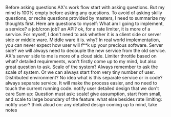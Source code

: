 Before asking questions
AX's work flow start with asking questions. But my mind is 100% empty before asking any questions. To avoid of asking skilly questions, or recite questions provided by masters, I need to summarize my thoughts first. Here are questions to myself: What am I going to implement, a service? a job/cron job? an API? ok, for a rate limiter, it is more of a service. For myself, I don't need to ask whether it is a client side or server side or middle ware. Middle ware it is. why? In real world implementation, you can never expect how user will f**k up your precious software. Server side? we will always need to decouple the new service from the old service. AX's server side to me is more of a cloud side. Limiter throttle based on what? detailed requirements, won't firstly come up to my mind, but also great question to ask. Scale of the system? Always remember to ask the scale of system. Or we can always start from very tiny number of user. Distributed environment? No idea what is this separate service or in code? always separate service. It will make the process easier, and no need to touch the current running code. notify user detailed design that we don't care Sum up: Question must ask: scale! give assumption, start from small, and scale to large boundary of the feature: what else besides rate limiting: notify user? think aloud on: any detailed design coming up to mind, take notes